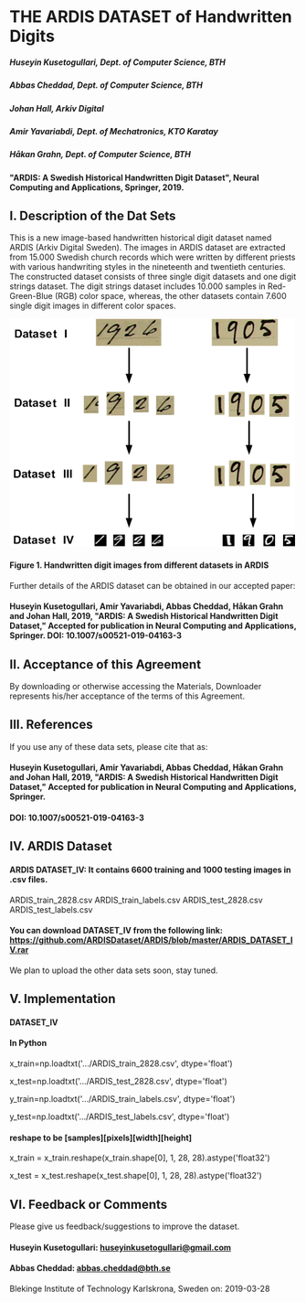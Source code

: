 #                                                 THE ARDIS DATASET of Handwritten Digits

#####                                                Huseyin Kusetogullari, Dept. of Computer Science, BTH
#####                                                    Abbas Cheddad, Dept. of Computer Science, BTH
#####                                                      Johan Hall, Arkiv Digital
#####                                                    Amir Yavariabdi, Dept. of Mechatronics, KTO Karatay
#####                                                     Håkan Grahn, Dept. of Computer Science, BTH


#### "ARDIS: A Swedish Historical Handwritten Digit Dataset", Neural Computing and Applications, Springer, 2019.

## I. Description of the Dat Sets

This is a new image-based handwritten historical digit dataset named ARDIS (Arkiv Digital Sweden). The images in ARDIS dataset are extracted from 15.000 Swedish church records which were written by different priests with various handwriting styles in the nineteenth and twentieth centuries. The constructed dataset consists of three single digit datasets and one digit strings dataset. The digit strings dataset includes 10.000 samples in Red-Green-Blue (RGB) color space, whereas, the other datasets contain 7.600 single digit images in different color spaces.

<img src="https://github.com/ARDISDataset/ARDIS/blob/master/ARDIS.png" width="500" height="400">

#### Figure 1. Handwritten digit images from different datasets in ARDIS

Further details of the ARDIS dataset can be obtained in our accepted paper:
#### Huseyin Kusetogullari, Amir Yavariabdi, Abbas Cheddad, Håkan Grahn and Johan Hall, 2019, "ARDIS: A Swedish Historical Handwritten Digit Dataset," Accepted for publication in Neural Computing and Applications, Springer. DOI: 10.1007/s00521-019-04163-3

## II.  Acceptance of this Agreement

By downloading or otherwise accessing the Materials, Downloader represents his/her acceptance of the terms of this Agreement.


## III. References

If you use any of these data sets, please cite that as:

#### Huseyin Kusetogullari, Amir Yavariabdi, Abbas Cheddad, Håkan Grahn and Johan Hall, 2019, "ARDIS: A Swedish Historical Handwritten Digit Dataset," Accepted for publication in Neural Computing and Applications, Springer.
#### DOI: 10.1007/s00521-019-04163-3


## IV. ARDIS Dataset

#### ARDIS DATASET_IV: It contains 6600 training and 1000 testing images in .csv files. 

ARDIS_train_2828.csv
ARDIS_train_labels.csv
ARDIS_test_2828.csv
ARDIS_test_labels.csv

#### You can download DATASET_IV from the following link: https://github.com/ARDISDataset/ARDIS/blob/master/ARDIS_DATASET_IV.rar

We plan to upload the other data sets soon, stay tuned. 

## V. Implementation

#### DATASET_IV
#### In Python
x_train=np.loadtxt('.../ARDIS_train_2828.csv', dtype='float')

x_test=np.loadtxt('.../ARDIS_test_2828.csv', dtype='float')

y_train=np.loadtxt('.../ARDIS_train_labels.csv', dtype='float')

y_test=np.loadtxt('.../ARDIS_test_labels.csv', dtype='float')


#### reshape to be [samples][pixels][width][height]
x_train = x_train.reshape(x_train.shape[0], 1, 28, 28).astype('float32')

x_test = x_test.reshape(x_test.shape[0], 1, 28, 28).astype('float32')

## VI. Feedback or Comments

Please give us feedback/suggestions to improve the dataset.

#### Huseyin Kusetogullari: huseyinkusetogullari@gmail.com

#### Abbas Cheddad: abbas.cheddad@bth.se

Blekinge Institute of Technology
Karlskrona, Sweden on: 2019-03-28
